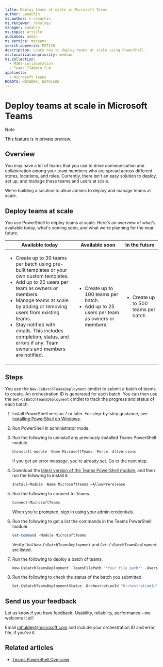```yaml
---
title: Deploy teams at scale in Microsoft Teams
author: LanaChin
ms.author: v-lanachin
ms.reviewer: rahuldey
manager: samanro
ms.topic: article
audience: admin
ms.service: msteams
search.appverid: MET150
description: Learn how to deploy teams at scale using PowerShell. 
ms.localizationpriority: medium
ms.collection: 
  - M365-collaboration
  - Teams_ITAdmin_FLW
appliesto: 
  - Microsoft Teams
ROBOTS: NOINDEX, NOFOLLOW
---
```


# Deploy teams at scale in Microsoft Teams

> [!NOTE]
> This feature is in private preview.

## Overview
 
You may have a lot of teams that you use to drive communication and collaboration among your team members who are spread across different stores, locations, and roles. Currently, there isn't an easy solution to deploy, set up, and manage these teams and users at scale.

We're building a solution to allow admins to deploy and manage teams at scale.  

## Deploy teams at scale

You use PowerShell to deploy teams at scale. Here's an overview of what's available today, what's coming soon, and what we're planning for the near future.

|Available today  |Available soon  |In the future  |
|---------|---------|---------|
| <ul><li>Create up to 30 teams per batch using pre-built templates or your own custom templates.</li><li>Add up to 20 users per team as owners or members.</li><li>Manage teams at scale by adding or removing users from existing teams.</li><li>Stay notified with emails. This includes completion, status, and errors if any. Team owners and members are notified.</li></ul>|<ul><li>Create up to 100 teams per batch.</li><li>Add up to 25 users per team as owners or members. </li></ul>|<ul><li>Create up to 500 teams per batch.</li></ul>|

## Steps

You use the ```New-CsBatchTeamsDeployment``` cmdlet to submit a batch of teams to create. An orchestration ID is generated for each batch. You can then use the ```Get-CsBatchTeamsDeployment``` cmdlet to track the progress and status of each batch.

1. Install PowerShell version 7 or later. For step-by-step guidance, see [Installing PowerShell on Windows](/powershell/scripting/install/installing-powershell-on-windows).
1. Run PowerShell in administrator mode.
1. Run the following to uninstall any previously installed Teams PowerShell module.

    ```powershell
    Uninstall-module -Name MicrosoftTeams -Force -Allversions
    ```

    If you get an error message, you're already set. Go to the next step.
1. Download the [latest version of the Teams PowerShell module](https://www.powershellgallery.com/packages/MicrosoftTeams/4.3.1-preview), and then run the following to install it:

    ```powershell
    Install-Module -Name MicrosoftTeams –AllowPrerelease 
    ```

1. Run the following to connect to Teams.

    ```powershell
    Connect-MicrosoftTeams
    ```

    When you're prompted, sign in using your admin credentials.

1. Run the following to get a list the commands in the Teams PowerShell module.

    ```powershell
    Get-Command -Module MicrosoftTeams
    ```

    Verify that ```New-CsBatchTeamsDeployment``` and ```Get-CsBatchTeamsDeployment``` are listed.

1. Run the following to deploy a batch of teams.

    ```powershell
    New-CsBatchTeamsDeployment -TeamsFilePath "*Your file path*" -UsersFilePath "*Your file path*" -UsersToNotify *Email address* 
    ```

1. Run the following to check the status of the batch you submitted.

    ```powershell
    Get-CsBatchTeamsDeploymentStatus -OrchestrationId "OrchestrationId"
    ```

## Send us your feedback

Let us know if you have feedback. Usability, reliability, performance&mdash;we welcome it all!

Email [rahuldey@microsoft.com](mailto:rahuldey@microsoft.com) and include your orchestration ID and error file, if you've it.

## Related articles

- [Teams PowerShell Overview](teams-powershell-overview.md)

